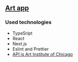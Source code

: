 ## [Art app](https://art-app-sepia.vercel.app/)

### Used technologies
- TypeSript
- React
- Next.js
- Eslint and Prettier
- [API is Art Institute of Chicago](https://api.artic.edu/docs/#introduction)